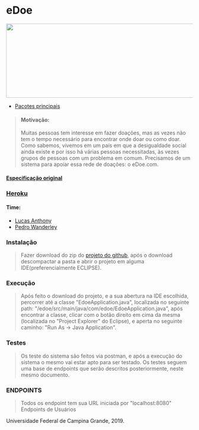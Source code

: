 # eDoe

<p align="center">
  <img src="https://lh6.googleusercontent.com/lT7mQse0ChZB0iMO0MMXZp_k-nTqtyfY9_FuNl7eELiVQcjRztnz5d1Iu_m39pKhGeXP8-37MfmRQlkszMDEDyjlgxSfa7_5nsbJEJjkmztA0St3wy4art8UIGekWKjQOINpxtgo" height="200" width="600"> 
</p>

* [Pacotes principais](https://github.com/lucasanthony/edoe/tree/master/src/main/java/com)

>#### Motivação:
>Muitas pessoas tem interesse em fazer doações, mas as vezes não tem o tempo necessário para encontrar onde doar ou como doar. Como sabemos, vivemos em um país em que a desigualdade social ainda existe e por isso há várias pessoas necessitadas, às vezes grupos de pessoas com um problema em comum. Precisamos de um sistema para apoiar essa rede de doações: o eDoe.com.

#### [Especificação original](https://docs.google.com/document/d/e/2PACX-1vST2TI5lDbtMlv8rhFYJkYnrfgqzyWDv6DDvvAajz3_KK4tAs_UnAbYdI6oeMQA6jEHo5HwUAatHmd8/pub)

### [Heroku](https://dashboard.heroku.com/apps/edoe)

#### Time:
* [Lucas Anthony](https://github.com/lucasanthony)
* [Pedro Wanderley](https://github.com/pedrofwanderley)


### Instalação
>Fazer download do zip do [projeto do github](https://github.com/lucasanthony/edoe), após o download descompactar a pasta e abrir o projeto em alguma IDE(preferencialmente ECLIPSE).

### Execução
>Após feito o download do projeto, e a sua abertura na IDE escolhida, percorrer até a classe "EdoeApplication.java", localizada no seguinte path: "/edoe/src/main/java/com/edoe/EdoeApplication.java", após encontrar a classe, clicar com o botão direito em cima da mesma (localizada no "Project Explorer" do Eclipse), e aperta no seguinte caminho: "Run As -> Java Application".

### Testes
>Os teste do sistema são feitos via postman, e após a execução do sistema o mesmo vai estar apto para ser testado. Os testes seguem uma base de endpoints que serão descritos posteriormente, neste mesmo documento.

### ENDPOINTS
>Todos os endpoint tem sua URL iniciada por "localhost:8080"
>Endpoints de Usuários

Universidade Federal de Campina Grande, 2019.
